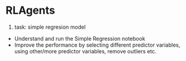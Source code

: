 # RLAgents

1. task: simple regresion model

- Understand and run the Simple Regression notebook
- Improve the performance by selecting different predictor variables, using other/more predictor variables, remove outliers etc.
